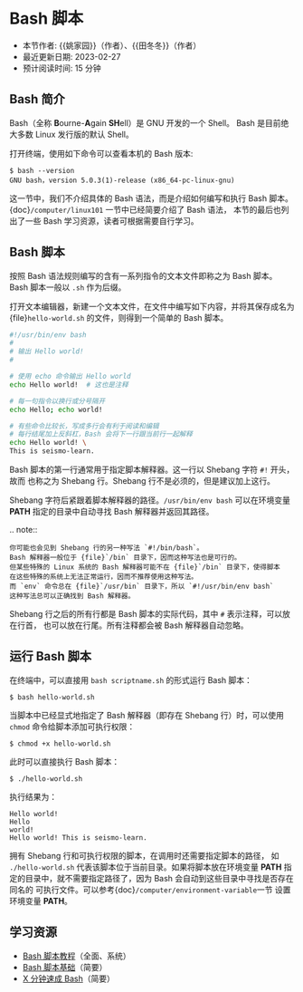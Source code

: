 # Bash 脚本

- 本节作者: {{姚家园}}（作者）、{{田冬冬}}（作者）
- 最近更新日期: 2023-02-27
- 预计阅读时间: 15 分钟

## Bash 简介

Bash（全称 **B**ourne-**A**gain **SH**ell）是 GNU 开发的一个 Shell。
Bash 是目前绝大多数 Linux 发行版的默认 Shell。

打开终端，使用如下命令可以查看本机的 Bash 版本:
```
$ bash --version
GNU bash，version 5.0.3(1)-release (x86_64-pc-linux-gnu)
```

这一节中，我们不介绍具体的 Bash 语法，而是介绍如何编写和执行 Bash 脚本。
{doc}`/computer/linux101` 一节中已经简要介绍了 Bash 语法，
本节的最后也列出了一些 Bash 学习资源，读者可根据需要自行学习。

## Bash 脚本

按照 Bash 语法规则编写的含有一系列指令的文本文件即称之为 Bash 脚本。
Bash 脚本一般以 `.sh` 作为后缀。

打开文本编辑器，新建一个文本文件，在文件中编写如下内容，并将其保存成名为
{file}`hello-world.sh` 的文件，则得到一个简单的 Bash 脚本。

```bash
#!/usr/bin/env bash
#
# 输出 Hello world!
#

# 使用 echo 命令输出 Hello world
echo Hello world!  # 这也是注释

# 每一句指令以换行或分号隔开
echo Hello; echo world!

# 有些命令比较长，写成多行会有利于阅读和编辑
# 每行结尾加上反斜杠，Bash 会将下一行跟当前行一起解释
echo Hello world! \
This is seismo-learn.
```

Bash 脚本的第一行通常用于指定脚本解释器。这一行以 Shebang 字符 `#!` 开头，故而
也称之为 Shebang 行。Shebang 行不是必须的，但是建议加上这行。

Shebang 字符后紧跟着脚本解释器的路径。`/usr/bin/env bash` 可以在环境变量
**PATH** 指定的目录中自动寻找 Bash 解释器并返回其路径。

.. note::

	你可能也会见到 Shebang 行的另一种写法 `#!/bin/bash`。
	Bash 解释器一般位于 {file}`/bin` 目录下，因而这种写法也是可行的。
	但某些特殊的 Linux 系统的 Bash 解释器可能不在 {file}`/bin` 目录下，使得脚本
	在这些特殊的系统上无法正常运行，因而不推荐使用这种写法。
	而 `env` 命令总在 {file}`/usr/bin` 目录下，所以 `#!/usr/bin/env bash`
	这种写法总可以正确找到 Bash 解释器。

Shebang 行之后的所有行都是 Bash 脚本的实际代码，其中 `#` 表示注释，可以放在行首，
也可以放在行尾。所有注释都会被 Bash 解释器自动忽略。

## 运行 Bash 脚本

在终端中，可以直接用 `bash scriptname.sh` 的形式运行 Bash 脚本：
```
$ bash hello-world.sh
```

当脚本中已经显式地指定了 Bash 解释器（即存在 Shebang 行）时，可以使用 `chmod`
命令给脚本添加可执行权限：
```
$ chmod +x hello-world.sh
```
此时可以直接执行 Bash 脚本：
```
$ ./hello-world.sh
```

执行结果为：

```
Hello world!
Hello
world!
Hello world! This is seismo-learn.
```

拥有 Shebang 行和可执行权限的脚本，在调用时还需要指定脚本的路径，
如 `./hello-world.sh` 代表该脚本位于当前目录。如果将脚本放在环境变量 **PATH**
指定的目录中，就不需要指定路径了，因为 Bash 会自动到这些目录中寻找是否存在同名的
可执行文件。可以参考{doc}`/computer/environment-variable`一节
设置环境变量 **PATH**。

## 学习资源

- [Bash 脚本教程](https://wangdoc.com/bash/)（全面、系统）
- [Bash 脚本基础](https://101.lug.ustc.edu.cn/Ch06/#bash-usage)（简要）
- [X 分钟速成 Bash](https://learnxinyminutes.com/docs/zh-cn/bash-cn/)（简要）
